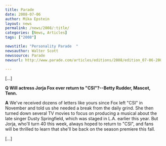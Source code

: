 ```yaml
---
title: Parade
date: 2008-07-06
author: Mika Epstein
layout: news
permalink: /news/2008/:title/
categories: [News, Articles]
tags: ["2008"]

newstitle: "Personality Parade  "
newsauthor: Walter Scott  
newssource: Parade  
newsurl: http://www.parade.com/articles/editions/2008/edition_07-06-2008/Personality_Parade  

---
```


[...]

**Q Will actress Jorja Fox ever return to "CSI"?--Betty Rudder, Mascot, Tenn.**

**A** We've received dozens of letters like yours since Fox left "CSI" in November and told us she needed a break from the daily grind. She then turned down several TV movies to focus on producing a musical about the late singer Dusty Springfield, which was staged in L.A. earlier this year. But Jorja, who'll turn 40 this week, always hoped to return to "CSI", and fans will be thrilled to learn that she'll be back on the season premiere this fall. 

[...]  
